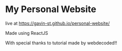 # My Personal Website

live at https://gavin-st.github.io/personal-website/

Made using ReactJS

With special thanks to tutorial made by webdecoded!!
